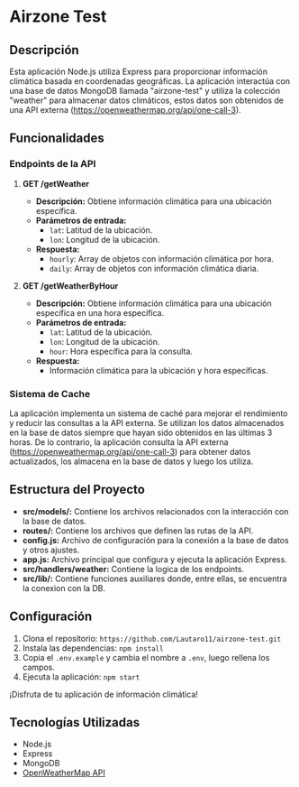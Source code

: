 # Airzone Test

## Descripción
Esta aplicación Node.js utiliza Express para proporcionar información climática basada en coordenadas geográficas. La aplicación interactúa con una base de datos MongoDB llamada "airzone-test" y utiliza la colección "weather" para almacenar datos climáticos, estos datos son obtenidos de una API externa (https://openweathermap.org/api/one-call-3).

## Funcionalidades

### Endpoints de la API

1. **GET /getWeather**
   - **Descripción:** Obtiene información climática para una ubicación específica.
   - **Parámetros de entrada:**
     - `lat`: Latitud de la ubicación.
     - `lon`: Longitud de la ubicación.
   - **Respuesta:**
     - `hourly`: Array de objetos con información climática por hora.
     - `daily`: Array de objetos con información climática diaria.

2. **GET /getWeatherByHour**
   - **Descripción:** Obtiene información climática para una ubicación específica en una hora específica.
   - **Parámetros de entrada:**
     - `lat`: Latitud de la ubicación.
     - `lon`: Longitud de la ubicación.
     - `hour`: Hora específica para la consulta.
   - **Respuesta:**
     - Información climática para la ubicación y hora específicas.

### Sistema de Cache

La aplicación implementa un sistema de caché para mejorar el rendimiento y reducir las consultas a la API externa. Se utilizan los datos almacenados en la base de datos siempre que hayan sido obtenidos en las últimas 3 horas. De lo contrario, la aplicación consulta la API externa (https://openweathermap.org/api/one-call-3) para obtener datos actualizados, los almacena en la base de datos y luego los utiliza.

## Estructura del Proyecto

- **src/models/:** Contiene los archivos relacionados con la interacción con la base de datos.
- **routes/:** Contiene los archivos que definen las rutas de la API.
- **config.js:** Archivo de configuración para la conexión a la base de datos y otros ajustes.
- **app.js:** Archivo principal que configura y ejecuta la aplicación Express.
- **src/handlers/weather:** Contiene la logica de los endpoints.
- **src/lib/:** Contiene funciones auxiliares donde, entre ellas, se encuentra la conexion con la DB.

## Configuración

1. Clona el repositorio: `https://github.com/Lautaro11/airzone-test.git`
2. Instala las dependencias: `npm install`
3. Copia el `.env.example` y cambia el nombre a `.env`, luego rellena los campos.
4. Ejecuta la aplicación: `npm start`

¡Disfruta de tu aplicación de información climática!

## Tecnologías Utilizadas

- Node.js
- Express
- MongoDB
- [OpenWeatherMap API](https://openweathermap.org/api/one-call-3)
